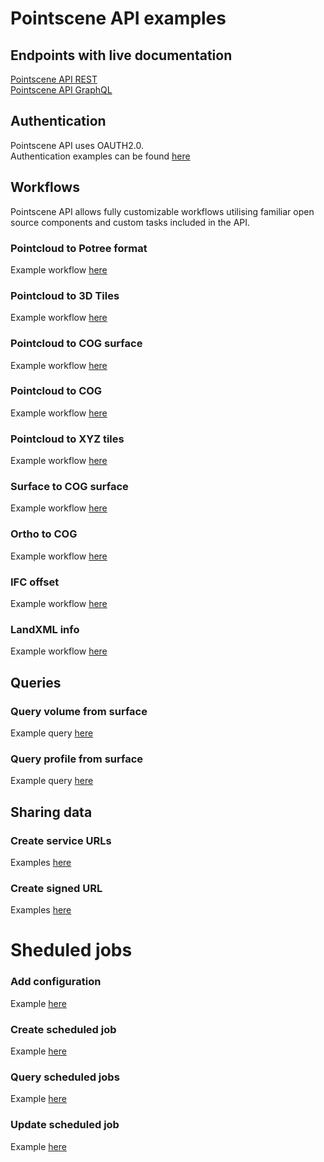 # Pointscene API examples
## Endpoints with live documentation
[Pointscene API REST](https://api.pointscene.com/api)   
[Pointscene API GraphQL](https://api.pointscene.com/graphql)   

## Authentication
Pointscene API uses OAUTH2.0.   
Authentication examples can be found [here](https://github.com/Pointscene/pointscene-api-examples/blob/main/docs/Authentication.md)

## Workflows
Pointscene API allows fully customizable workflows utilising familiar open source components and custom tasks included in the API.   

### Pointcloud to Potree format
Example workflow [here](https://github.com/Pointscene/pointscene-api-examples/blob/main/docs/PointcloudToPotree.md)   

### Pointcloud to 3D Tiles
Example workflow [here](https://github.com/Pointscene/pointscene-api-examples/blob/main/docs/PointcloudTo3DTiles.md) 

### Pointcloud to COG surface
Example workflow [here](https://github.com/Pointscene/pointscene-api-examples/blob/main/docs/PointcloudToSurface.md)

### Pointcloud to COG
Example workflow [here](https://github.com/Pointscene/pointscene-api-examples/blob/main/docs/PointcloudToCOG.md)

### Pointcloud to XYZ tiles
Example workflow [here](https://github.com/Pointscene/pointscene-api-examples/blob/main/docs/PointcloudToXYZTiles.md)

### Surface to COG surface
Example workflow [here](https://github.com/Pointscene/pointscene-api-examples/blob/main/docs/SurfaceToCOG.md)

### Ortho to COG
Example workflow [here](https://github.com/Pointscene/pointscene-api-examples/blob/main/docs/OrthoToCOG.md)

### IFC offset
Example workflow [here](https://github.com/Pointscene/pointscene-api-examples/blob/main/docs/OffsetIFC.md)

### LandXML info
Example workflow [here](https://github.com/Pointscene/pointscene-api-examples/blob/main/docs/LandXMLInfo.md)

## Queries
### Query volume from surface
Example query [here](https://github.com/Pointscene/pointscene-api-examples/blob/main/docs/QueryVolume.md)   

### Query profile from surface
Example query [here](https://github.com/Pointscene/pointscene-api-examples/blob/main/docs/QueryElevations.md)  

## Sharing data
### Create service URLs
Examples [here](https://github.com/Pointscene/pointscene-api-examples/blob/main/docs/CreateServiceUrl.md) 

### Create signed URL
Examples [here](https://github.com/Pointscene/pointscene-api-examples/blob/main/docs/CreateSignedUrl.md) 

# Sheduled jobs
### Add configuration
Example [here](https://github.com/Pointscene/pointscene-api-examples/blob/main/docs/AddConfig.md) 
### Create scheduled job
Example [here](https://github.com/Pointscene/pointscene-api-examples/blob/main/docs/CreateScheduledJob.md) 
### Query scheduled jobs
Example [here](https://github.com/Pointscene/pointscene-api-examples/blob/main/docs/QueryJobs.md) 
### Update scheduled job
Example [here](https://github.com/Pointscene/pointscene-api-examples/blob/main/docs/UpdateJob.md) 